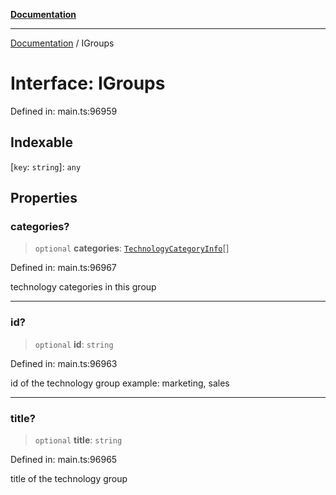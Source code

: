 [**Documentation**](../README.md)

***

[Documentation](../README.md) / IGroups

# Interface: IGroups

Defined in: main.ts:96959

## Indexable

\[`key`: `string`\]: `any`

## Properties

### categories?

> `optional` **categories**: [`TechnologyCategoryInfo`](../classes/TechnologyCategoryInfo.md)[]

Defined in: main.ts:96967

technology categories in this group

***

### id?

> `optional` **id**: `string`

Defined in: main.ts:96963

id of the technology group
example:
marketing, sales

***

### title?

> `optional` **title**: `string`

Defined in: main.ts:96965

title of the technology group
